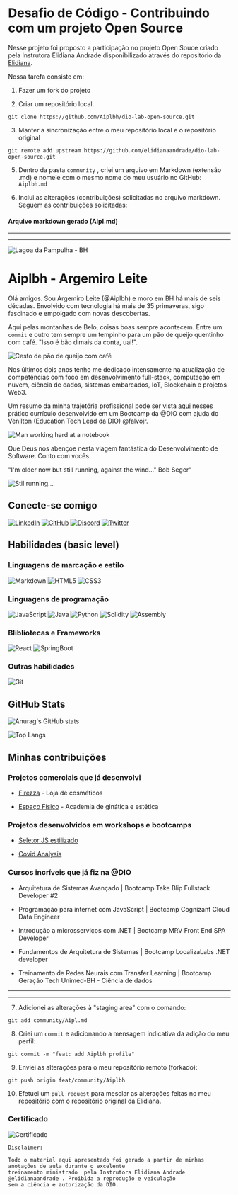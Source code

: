 # Desafio de Código - Contribuindo com um projeto Open Source

Nesse projeto foi proposto a participação no projeto Open Souce criado pela Instrutora Elidiana Andrade disponibilizado através do repositório da [Elidiana](https://github.com/elidianaandrade/dio-lab-open-source).

Nossa tarefa consiste em:

1. Fazer um fork do projeto 

2. Criar um repositório local.
```
git clone https://github.com/Aiplbh/dio-lab-open-source.git
```
3. Manter a sincronização entre o meu repositório local e o repositório original

```
git remote add upstream https://github.com/elidianaandrade/dio-lab-open-source.git
```

5. Dentro da pasta `community` , criei um arquivo em Markdown (extensão .md) e nomeie com o mesmo nome do meu usuário no GitHub: `Aiplbh.md`

6. Inclui as alterações (contribuições) solicitadas no arquivo markdown. Seguem as contribuições solicitadas:

#### Arquivo markdown gerado (Aipl.md)

---
---

![Lagoa da Pampulha - BH](https://i.imgur.com/iHuAYcL.png "Lagoa da Pampulha - Belo Horizonte, MG")
# Aiplbh - Argemiro Leite 


Olá amigos. Sou Argemiro Leite (@Aiplbh) e moro em BH há mais de seis décadas. Envolvido com tecnologia há mais de 35 primaveras, sigo fascinado e empolgado com novas descobertas. 

Aqui pelas montanhas de Belo, coisas boas sempre acontecem. Entre um `commit` e outro tem sempre um tempinho para um pão de queijo quentinho com café. "Isso é bão dimais da conta, uai!".


![Cesto de pão de queijo com café](https://i.imgur.com/fH9qc1g.png)

Nos últimos dois anos tenho me dedicado intensamente na atualização de competências com foco em desenvolvimento full-stack, computação em nuvem, ciência de dados, sistemas embarcados, IoT, Blockchain e projetos Web3.

Um resumo da minha trajetória profissional pode ser vista [aqui](https://aiplbh.github.io/resume/) nesses prático currículo desenvolvido em um Bootcamp da @DIO com ajuda do Venilton (Education Tech Lead da DIO) @falvojr.

![Man working hard at a notebook](https://i.imgur.com/AnvIYvo.png)

Que Deus nos abençoe nesta viagem fantástica do Desenvolvimento de Software. Conto com vocês. 

"I'm older now but still running, against the wind..." Bob Seger"

![Stil running...](https://i.imgur.com/zixn465.png)

## Conecte-se comigo

[![LinkedIn](https://img.shields.io/badge/LinkedIn-123?style=for-the-badge&logo=linkedin&logoColor=0E76A8)](https://www.linkedin.com/in/argemiroleite/) 
[![GitHub](https://img.shields.io/badge/GitHub-123?style=for-the-badge&logo=github&logoColor=0E76A8)](https://github.com/Aiplbh) 
[![Discord](https://img.shields.io/badge/Discord-123?style=for-the-badge&logo=discord)](https://discord.com/channels/@Aiplbh/)
[![Twitter](https://img.shields.io/badge/Twitter-123?style=for-the-badge&logo=twitter)](https://twitter.com/@Aipleite)


## Habilidades (basic level)

### Linguagens de marcação e estilo

![Markdown](https://img.shields.io/badge/Markdown-123?style=for-the-badge&logo=markdown)
![HTML5](https://img.shields.io/badge/HTML5-123?style=for-the-badge&logo=html5)
![CSS3](https://img.shields.io/badge/CSS3-123?style=for-the-badge&logo=css3&logoColor=264CE4)

### Linguagens de programação 

![JavaScript](https://img.shields.io/badge/JavaScript-123?style=for-the-badge&logo=javascript)
![Java](https://img.shields.io/badge/Java-123?style=for-the-badge&logo=java)
![Python](https://img.shields.io/badge/Python-123?style=for-the-badge&logo=python)
![Solidity](https://img.shields.io/badge/Solidity-123?style=for-the-badge&logo=solidity)
![Assembly](https://img.shields.io/badge/Assembly-123?style=for-the-badge&logo=Assembly)


### Blibliotecas e Frameworks

![React](https://img.shields.io/badge/React-123?style=for-the-badge&logo=react)
![SpringBoot](https://img.shields.io/badge/SpringBoot-123?style=for-the-badge&logo=springboot)

### Outras habilidades

![Git](https://img.shields.io/badge/Git-123?style=for-the-badge&logo=Git)
## GitHub Stats

![Anurag's GitHub stats](https://github-readme-stats.vercel.app/api?username=Aiplbh&theme=chartreuse-dark&show_icons=true)

![Top Langs](https://github-readme-stats-git-masterrstaa-rickstaa.vercel.app/api/top-langs/?username=Aiplbh&bg_color=000&border_color=fff&title_color=7fff00&text_color=FFF)

## Minhas contribuições 

### Projetos comerciais que já desenvolvi 

- [Firezza](https://aiplbh.github.io/Fierezza/) - Loja de cosméticos

- [Espaço Físico](https://aiplbh.github.io/EspacoFisico/) - Academia de ginática e estética

### Projetos desenvolvidos em workshops e bootcamps

- [Seletor JS estilizado](https://aiplbh.github.io/x-men-web-selector-project/)

- [Covid Analysis](https://github.com/Aiplbh/dio-tech-unimedbh/tree/main/python/projects/chalenge-02)

### Cursos incríveis que já fiz na @DIO

- Arquitetura de Sistemas Avançado | Bootcamp Take Blip Fullstack Developer #2

- Programação para internet com JavaScript | Bootcamp Cognizant Cloud Data Engineer

- Introdução a microsserviços com .NET | Bootcamp MRV Front End SPA Developer

- Fundamentos de Arquitetura de Sistemas | Bootcamp LocalizaLabs .NET developer

- Treinamento de Redes Neurais com Transfer Learning | Bootcamp Geração Tech Unimed-BH - Ciência de dados

---
---

7. Adicionei as alterações à "staging area" com o comando:
```
git add community/Aipl.md
```
8. Criei um `commit` e adicionando a mensagem indicativa da adição do meu perfil:
```
git commit -m "feat: add Aiplbh profile"
```
9. Enviei as alterações para o meu repositório remoto (forkado):
```
git push origin feat/community/Aiplbh
```

10. Efetuei um `pull request` para mesclar as alterações feitas no meu repositório com o repositório original da Elidiana.

### Certificado

![Certificado](m2-certificadoContribuicaoProjeto.png)

```
Disclaimer:

Todo o material aqui apresentado foi gerado a partir de minhas anotações de aula durante o excelente
treinamento ministrado  pela Instrutora Elidiana Andrade @elidianaandrade . Proibida a reprodução e veiculação
sem a ciência e autorização da DIO.
```
